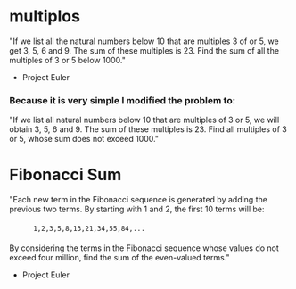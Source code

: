 # multiplos
"If we list all the natural numbers below 10 that are multiples 3 of or 5, we get 3, 5, 6 and 9. The sum of these multiples is 23. Find the sum of all the multiples of 3 or 5 below 1000."
- Project Euler

### Because it is very simple I modified the problem to:

"If we list all natural numbers below 10 that are multiples of 3 or 5, we will obtain 3, 5, 6 and 9. The sum of these multiples is 23. Find all multiples of 3 or 5, whose sum does not exceed 1000."

#

# Fibonacci Sum



"Each new term in the Fibonacci sequence is generated by adding the previous two terms. By starting with 1 and 2, the first 10
terms will be:    
####
          1,2,3,5,8,13,21,34,55,84,... 
####
By considering the terms in the Fibonacci sequence whose values do not exceed four million, find the sum of the even-valued terms."
- Project Euler
